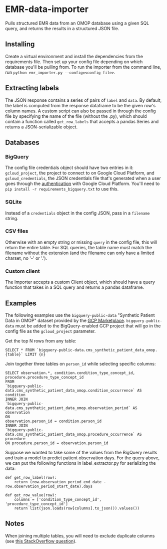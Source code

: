 # EMR-data-importer

Pulls structured EMR data from an OMOP database using a given SQL query, and returns the results in a structured JSON file.

## Installing

Create a virtual environment and install the dependencies from the requirements file. Then set up your config file depending on which database you'll be pulling from. To run the importer from the command line, run `python emr_importer.py --config=<config file>`. 

## Extracting labels

The JSON response contains a series of pairs of `label` and `data`. By default, the label is computed from the response dataframe to be the given row's column names. A custom script can also be passed in through the config file by specifying the name of the file (without the .py), which should contain a function called `get_row_labels` that accepts a pandas Series and returns a JSON-serializable object.

## Databases

### BigQuery

The config file credentials object should have two entries in it: `gcloud_project`, the project to connect to on Google Cloud Platform, and `gcloud_credentials`, the JSON credentials file that's generated when a user goes through the [authentication](https://cloud.google.com/docs/authentication) with Google Cloud Platform. You'll need to `pip install -r requirements_bigquery.txt` to use this.

### SQLite

Instead of a `credentials` object in the config JSON, pass in a `filename` string.

### CSV files

Otherwise with an empty string or missing `query` in the config file, this will return the entire table. For SQL queries, the table name must match the filename without the extension (and the filename can only have a limited charset, no '-' or '.').

### Custom client

The Importer accepts a custom Client object, which should have a query function that takes in a SQL query and returns a pandas dataframe.

## Examples

The following examples use the `bigquery-public-data` "Synthetic Patient Data in OMOP"
dataset provided by the [GCP Marketplace](https://console.cloud.google.com/marketplace/browse?filter=category:health). `bigquery-public-data` must be added to the BigQuery-enabled GCP project that will go in the config file as the `gcloud_project` parameter.

Get the top N rows from any table:

```SELECT * FROM `bigquery-public-data.cms_synthetic_patient_data_omop.{table}` LIMIT {n}```

Join together three tables on `person_id` while selecting specific columns:

```
SELECT observation.*, condition.condition_type_concept_id, procedure.procedure_type_concept_id
FROM 
`bigquery-public-data.cms_synthetic_patient_data_omop.condition_occurrence` AS condition
INNER JOIN
`bigquery-public-data.cms_synthetic_patient_data_omop.observation_period` AS observation
ON
observation.person_id = condition.person_id
INNER JOIN
`bigquery-public-data.cms_synthetic_patient_data_omop.procedure_occurrence` AS procedure
ON procedure.person_id = observation.person_id
```

Suppose we wanted to take some of the values from the BigQuery results and train a model to predict patient observation days. For the query above, we can put the following functions in label_extractor.py for serializing the data:

```
def get_row_label(row):
    return (row.observation_period_end_date - row.observation_period_start_date).days

def get_row_value(row):
    columns = ['condition_type_concept_id', 'procedure_type_concept_id']
    return list(json.loads(row[columns].to_json()).values())
```

## Notes

When joining multiple tables, you will need to exclude duplicate columns (see [this StackOverflow question](https://stackoverflow.com/questions/53779191/bigquery-duplicate-column-names)).